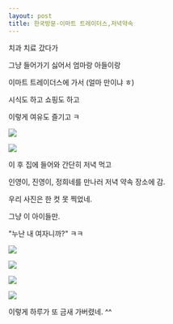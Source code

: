 ```yaml
---
layout: post
title: 한국방문-이마트 트레이더스,저녁약속
---
```



치과 치료 갔다가

그냥 들어가기 싫어서 엄마랑 아들이랑

이마트 트레이더스에 가서 (얼마 만이냐 ㅎ)

시식도 하고 쇼핑도 하고

이렇게 여유도 즐기고 ㅋ

![](https://dl.dropboxusercontent.com/u/9792864/150526%20%EC%9D%B4%EB%A7%88%ED%8A%B8%20%ED%8A%B8%EB%A0%88%EC%9D%B4%EB%8D%94%EC%8A%A4/DSC03612.JPG)


![](https://dl.dropboxusercontent.com/u/9792864/150526%20%EC%9D%B4%EB%A7%88%ED%8A%B8%20%ED%8A%B8%EB%A0%88%EC%9D%B4%EB%8D%94%EC%8A%A4/DSC03613.JPG)


이 후 집에 들어와 간단히 저녁 먹고

인영이, 진영이, 정희네를 만나러 저녁 약속 장소에 감.

우리 사진은 한 컷 못 찍었네. 

그냥 이 아이들만.

"누난 내 여자니까?" ㅋㅋ

![](https://dl.dropboxusercontent.com/u/9792864/150526%20%EC%9D%B4%EB%A7%88%ED%8A%B8%20%ED%8A%B8%EB%A0%88%EC%9D%B4%EB%8D%94%EC%8A%A4/KakaoTalk_20150526_095148429.jpg)


![](https://dl.dropboxusercontent.com/u/9792864/150526%20%EC%9D%B4%EB%A7%88%ED%8A%B8%20%ED%8A%B8%EB%A0%88%EC%9D%B4%EB%8D%94%EC%8A%A4/KakaoTalk_20150526_095149641.jpg)


![](https://dl.dropboxusercontent.com/u/9792864/150526%20%EC%9D%B4%EB%A7%88%ED%8A%B8%20%ED%8A%B8%EB%A0%88%EC%9D%B4%EB%8D%94%EC%8A%A4/KakaoTalk_20150526_095149899.jpg)


![](https://dl.dropboxusercontent.com/u/9792864/150526%20%EC%9D%B4%EB%A7%88%ED%8A%B8%20%ED%8A%B8%EB%A0%88%EC%9D%B4%EB%8D%94%EC%8A%A4/KakaoTalk_20150526_095150142.jpg)


이렇게 하루가 또 금새 가버렸네. ^^